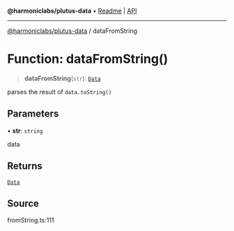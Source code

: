 **@harmoniclabs/plutus-data** • [Readme](../README.md) \| [API](../globals)

***

[@harmoniclabs/plutus-data](../README.md) / dataFromString

# Function: dataFromString()

> **dataFromString**(`str`): [`Data`](../type-aliases/Data)

parses the result of `data.toString()`

## Parameters

• **str**: `string`

data

## Returns

[`Data`](../type-aliases/Data)

## Source

fromString.ts:111
